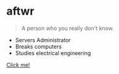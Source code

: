 # aftwr

> A person who you really don't know.

- Servers Administrator
- Breaks computers
- Studies electrical engineering

[Click me!](#howdy-there-🤠)